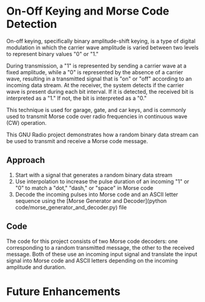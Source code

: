 # On-Off Keying and Morse Code Detection
On-off keying, specifically binary amplitude-shift keying, is a type of digital modulation in which the carrier wave amplitude is varied between two levels to represent binary values "0" or "1." 

During transmission, a "1" is represented by sending a carrier wave at a fixed amplitude, while a "0" is represented by the absence of a carrier wave, resulting in a transmitted signal that is "on" or "off" according to an incoming data stream. At the receiver, the system detects if the carrier wave is present during each bit interval. If it is detected, the received bit is interpreted as a "1." If not, the bit is interpreted as a "0." 

This technique is used for garage, gate, and car keys, and is commonly used to transmit Morse code over radio frequencies in continuous wave (CW) operation.  

This GNU Radio project demonstrates how a random binary data stream can be used to transmit and receive a Morse code message.

## Approach

1. Start with a signal that generates a random binary data stream
2. Use interpolation to increase the pulse duration of an incoming "1" or "0" to match a "dot," "dash," or "space" in Morse code
3. Decode the incoming pulses into Morse code and an ASCII letter sequence using the [Morse Generator and Decoder](python code/morse_generator_and_decoder.py) file

## Code
The code for this project consists of two Morse code decoders: one corresponding to a random transmitted message, the other to the received message. Both of these use an incoming input signal and translate the input signal into Morse code and ASCII letters depending on the incoming amplitude and duration. 



# Future Enhancements
